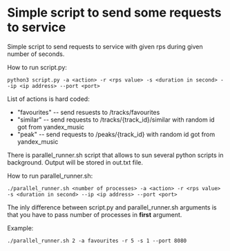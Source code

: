 # Simple script to send some requests to service

Simple script to send requests to service with given rps during given number of seconds.

How to run script.py:
```
python3 script.py -a <action> -r <rps value> -s <duration in second> --ip <ip address> --port <port> 
```

List of actions is hard coded:
- "favourites" -- send resuests to /tracks/favourites
- "similar" -- send requests to /tracks/{track_id}/similar with random id got from yandex_music
- "peak" -- send requests to /peaks/{track_id} with random id got from yandex_music

There is parallel_runner.sh script that allows to sun several python scripts in background. Output will be stored in out.txt file.

How to run parallel_runner.sh:
```
./parallel_runner.sh <number of processes> -a <action> -r <rps value> -s <duration in second> --ip <ip address> --port <port> 
```
The inly difference between script.py and parallel_runner.sh arguments is that you have to pass number of processes in **first** argument.

Example:
```
./parallel_runner.sh 2 -a favourites -r 5 -s 1 --port 8080
```

